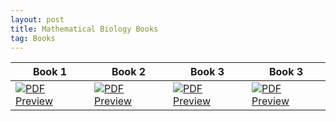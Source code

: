 ```yaml
---
layout: post
title: Mathematical Biology Books
tag: Books
---
```



| Book 1 | Book 2 | Book 3 | Book 3 |
|--------|--------|--------|--------|
| [![PDF Preview](https://media.springernature.com/w316/springer-static/cover-hires/book/978-1-4471-0049-2?as=webp)](https://drive.google.com/file/d/18QksHoGXWE2fSBqs5aLn0vbyRhjlRFmJ/view?usp=sharing) | [![PDF Preview](https://media.springernature.com/w316/springer-static/cover-hires/book/978-0-387-22437-4?as=webp)](https://drive.google.com/file/d/1pba_GAsBMzRXpq2PuxXdZaXv6xIEr9HP/view?usp=sharing) | [![PDF Preview](https://media.springernature.com/w316/springer-static/cover-hires/book/978-0-387-22438-1?as=webp)](https://drive.google.com/file/d/1JH3RAp1Tjz__UvqNEZmYekFiGXSVEyWs/view?usp=sharing) | [![PDF Preview](https://media.springernature.com/w316/springer-static/cover-hires/book/978-3-031-40258-6?as=webp)](https://drive.google.com/file/d/1GorInnvH24Su1Rjl6UN-vfNb4tRkjIB-/view?usp=sharing) | 
